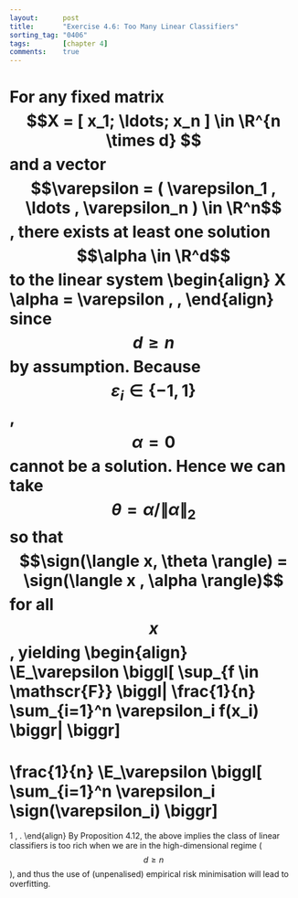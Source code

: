 ```yaml
---
layout:      post
title:       "Exercise 4.6: Too Many Linear Classifiers"
sorting_tag: "0406"
tags:        [chapter 4]
comments:    true
---
```


For any fixed matrix $$X = [ x_1; \ldots; x_n ] \in \R^{n \times d} $$ and
a vector $$\varepsilon = ( \varepsilon_1 , \ldots , \varepsilon_n ) \in \R^n$$,
there exists at least one solution $$\alpha \in \R^d$$ to the linear
system
\begin{align}
  X \alpha = \varepsilon \, ,
\end{align}
since $$d \geq n$$ by assumption. Because $$\varepsilon_i \in \{ -1, 1 \}$$,
$$\alpha = 0$$ cannot be a solution. Hence we can take
$$\theta = \alpha / \| \alpha \|_2 $$ so that
$$\sign(\langle x, \theta \rangle) = \sign(\langle x , \alpha \rangle)$$
for all $$x$$, yielding
\begin{align}
  \E\_\varepsilon \biggl[
    \sup\_{f \in \mathscr{F}}
      \biggl|
        \frac{1}{n}
        \sum\_{i=1}^n
          \varepsilon\_i f(x\_i)
      \biggr|
  \biggr]
  =
  \frac{1}{n}
  \E\_\varepsilon \biggl[
    \sum\_{i=1}^n
      \varepsilon\_i
      \sign(\varepsilon_i)
  \biggr]
  =
  1
  \, .
\end{align}
By Proposition 4.12, the above implies the class of linear classifiers is too
rich when we are in the high-dimensional regime ($$d \geq n$$), and thus the use
of (unpenalised) empirical risk minimisation will lead to overfitting.
